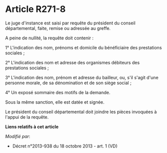 # Article R271-8

Le juge d'instance est saisi par requête du président du conseil départemental, faite, remise ou adressée au greffe. 

A peine de nullité, la requête doit contenir : 

1° L'indication des nom, prénoms et domicile du bénéficiaire des prestations sociales ; 

2° L'indication des nom et adresse des organismes débiteurs des prestations sociales ; 

3° L'indication des nom, prénom et adresse du bailleur, ou, s'il s'agit d'une personne morale, de sa dénomination et de son
siège social ; 

4° Un exposé sommaire des motifs de la demande. 

Sous la même sanction, elle est datée et signée. 

Le président du conseil départemental doit joindre les pièces invoquées à l'appui de la requête.

**Liens relatifs à cet article**

_Modifié par_:

  - Décret n°2013-938 du 18 octobre 2013 - art. 1 (VD)
